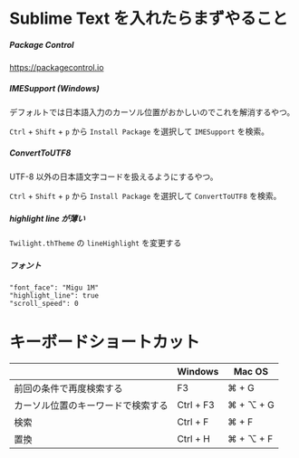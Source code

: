 # Sublime Text を入れたらまずやること

##### Package Control

https://packagecontrol.io

##### IMESupport (Windows)

デフォルトでは日本語入力のカーソル位置がおかしいのでこれを解消するやつ。

`Ctrl` + `Shift` + `p` から `Install Package` を選択して `IMESupport` を検索。

##### ConvertToUTF8 

UTF-8 以外の日本語文字コードを扱えるようにするやつ。

`Ctrl` + `Shift` + `p` から `Install Package` を選択して `ConvertToUTF8` を検索。

##### highlight line が薄い

`Twilight.thTheme` の `lineHighlight` を変更する

##### フォント

```
"font_face": "Migu 1M"
"highlight_line": true
"scroll_speed": 0
```

# キーボードショートカット

| | Windows | Mac OS |
|-|-|-|
| 前回の条件で再度検索する | F3 | ⌘ + G |
| カーソル位置のキーワードで検索する | Ctrl + F3 | ⌘ + ⌥ + G |
| 検索 | Ctrl + F | ⌘ + F |
| 置換 | Ctrl + H | ⌘ + ⌥ + F |

